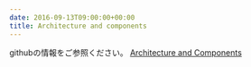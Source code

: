 ```yaml
---
date: 2016-09-13T09:00:00+00:00
title: Architecture and components
---
```


githubの情報をご参照ください。
[Architecture and Components](https://github.com/orangesys/orangesys-blueprint/blob/master/README.md#architecture)
